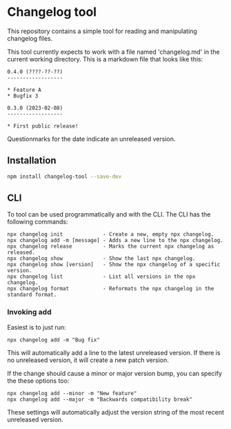 Changelog tool
==============

This repository contains a simple tool for reading and manipulating changelog
files.

This tool currently expects to work with a file named 'changelog.md' in the
current working directory. This is a markdown file that looks like this:

```
0.4.0 (????-??-??)
------------------

* Feature A
* Bugfix 3

0.3.0 (2023-02-08)
------------------

* First public release!
```

Questionmarks for the date indicate an unreleased version.

Installation
------------

```sh
npm install changelog-tool --save-dev
```

CLI
---

To tool can be used programmatically and with the CLI. The CLI has the
following commands:

```
npx changelog init             - Create a new, empty npx changelog.
npx changelog add -m [message] - Adds a new line to the npx changelog.
npx changelog release          - Marks the current npx changelog as released.
npx changelog show             - Show the last npx changelog.
npx changelog show [version]   - Show the npx changelog of a specific version.
npx changelog list             - List all versions in the npx changelog.
npx changelog format           - Reformats the npx changelog in the standard format.
```

### Invoking add

Easiest is to just run:

```
npx changelog add -m "Bug fix"
```

This will automatically add a line to the latest unreleased version. If there
is no unreleased version, it will create a new patch version.

If the change should cause a minor or major version bump, you can specify the
these options too:

```
npx changelog add --minor -m "New feature"
npx changelog add --major -m "Backwards compatibility break"
```

These settings will automatically adjust the version string of the most recent
unreleased version.
